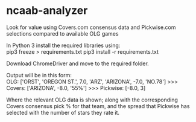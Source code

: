 # ncaab-analyzer
Look for value using Covers.com consensus data and Pickwise.com selections compared to available OLG games

In Python 3 install the required libraries using:  
pip3 freeze > requirements.txt
pip3 install -r requirements.txt

Download ChromeDriver and move to the required folder. 

Output will be in this form:   
OLG:  ['ORST', 'OREGON ST.', 7.0, 'ARZ', 'ARIZONA', -7.0, 'NO.78'] >>> Covers:  ['ARIZONA', -8.0, '55%'] >>> Pickwise:  [-8.0, 3]

Where the relevant OLG data is shown; along with the corresponding Covers consensus pick % for that team, and the spread that Pickwise has selected with the number of stars they rate it. 
